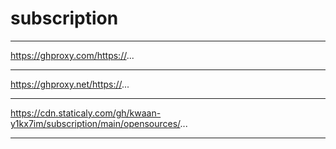 # subscription #
***  ***  ***  ***  ***  ***  ***
https://ghproxy.com/https://...
***  ***  ***  ***  ***  ***  ***
https://ghproxy.net/https://...
***  ***  ***  ***  ***  ***  ***
https://cdn.staticaly.com/gh/kwaan-y1kx7im/subscription/main/opensources/...
**  ***  ***  ***  ***  ***  ***